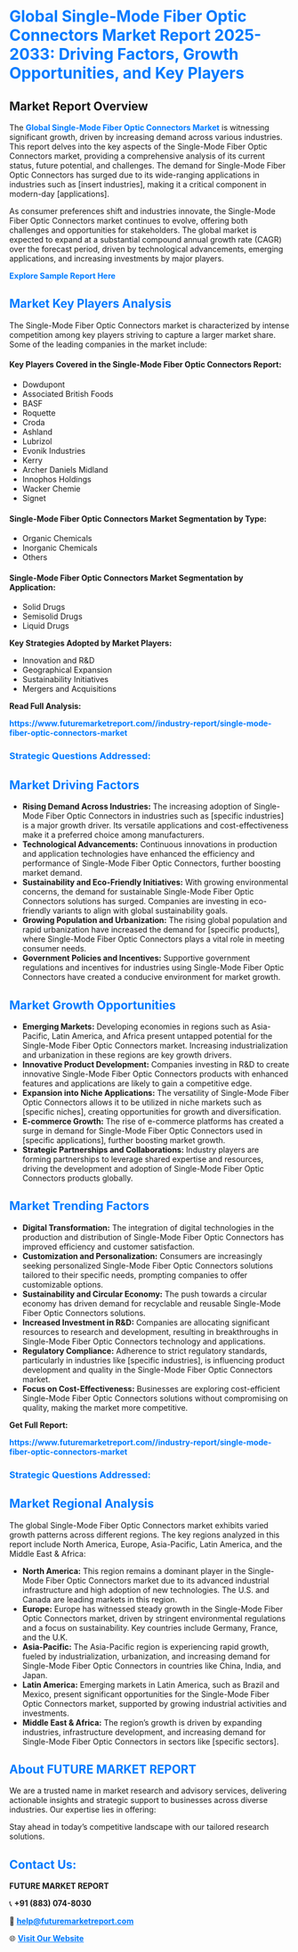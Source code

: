 <h1 style="color: #007BFF;">Global Single-Mode Fiber Optic Connectors Market Report 2025-2033: Driving Factors, Growth Opportunities, and Key Players</h1>

<section id="overview">
<h2>Market Report Overview</h2>
<p>The <a href="https://www.futuremarketreport.com//industry-report/single-mode-fiber-optic-connectors-market" style="color: #007BFF; text-decoration: none;"><strong>Global Single-Mode Fiber Optic Connectors Market</strong></a> is witnessing significant growth, driven by increasing demand across various industries. This report delves into the key aspects of the Single-Mode Fiber Optic Connectors market, providing a comprehensive analysis of its current status, future potential, and challenges. The demand for Single-Mode Fiber Optic Connectors has surged due to its wide-ranging applications in industries such as [insert industries], making it a critical component in modern-day [applications].</p>
<p>As consumer preferences shift and industries innovate, the Single-Mode Fiber Optic Connectors market continues to evolve, offering both challenges and opportunities for stakeholders. The global market is expected to expand at a substantial compound annual growth rate (CAGR) over the forecast period, driven by technological advancements, emerging applications, and increasing investments by major players.</p>
</section>

<section id="overview">
<p><a href="https://www.futuremarketreport.com//request-sample/reportId=82389" style="color: #007BFF; text-decoration: none;"><strong>Explore Sample Report Here</strong></a></p>
</section>

<section id="key-players">
<h2 style="color: #007BFF;">Market Key Players Analysis</h2>
<p>The Single-Mode Fiber Optic Connectors market is characterized by intense competition among key players striving to capture a larger market share. Some of the leading companies in the market include:</p>
<h4>Key Players Covered in the Single-Mode Fiber Optic Connectors Report:</h4>
<ul><li>Dowdupont</li><li>Associated British Foods</li><li>BASF</li><li>Roquette</li><li>Croda</li><li>Ashland</li><li>Lubrizol</li><li>Evonik Industries</li><li>Kerry</li><li>Archer Daniels Midland</li><li>Innophos Holdings</li><li>Wacker Chemie</li><li>Signet</li></ul>
<h4>Single-Mode Fiber Optic Connectors Market Segmentation by Type:</h4>
<ul><li>Organic Chemicals</li><li>Inorganic Chemicals</li><li>Others</li></ul>

<h4>Single-Mode Fiber Optic Connectors Market Segmentation by Application:</h4>
<ul><li>Solid Drugs</li><li>Semisolid Drugs</li><li>Liquid Drugs</li></ul>
<p><strong>Key Strategies Adopted by Market Players:</strong></p>
<ul>
<li>Innovation and R&D</li>
<li>Geographical Expansion</li>
<li>Sustainability Initiatives</li>
<li>Mergers and Acquisitions</li>
</ul>
</section>

<section>
<p><strong>Read Full Analysis: </strong></p><a href="https://www.futuremarketreport.com//industry-report/single-mode-fiber-optic-connectors-market" style="color: #007BFF; text-decoration: none;"><strong>https://www.futuremarketreport.com//industry-report/single-mode-fiber-optic-connectors-market</strong></a>
<h3 style="color: #007BFF;">Strategic Questions Addressed:</h3>
</section>

<section id="driving-factors">
<h2 style="color: #007BFF;">Market Driving Factors</h2>
<ul>
<li><strong>Rising Demand Across Industries:</strong> The increasing adoption of Single-Mode Fiber Optic Connectors in industries such as [specific industries] is a major growth driver. Its versatile applications and cost-effectiveness make it a preferred choice among manufacturers.</li>
<li><strong>Technological Advancements:</strong> Continuous innovations in production and application technologies have enhanced the efficiency and performance of Single-Mode Fiber Optic Connectors, further boosting market demand.</li>
<li><strong>Sustainability and Eco-Friendly Initiatives:</strong> With growing environmental concerns, the demand for sustainable Single-Mode Fiber Optic Connectors solutions has surged. Companies are investing in eco-friendly variants to align with global sustainability goals.</li>
<li><strong>Growing Population and Urbanization:</strong> The rising global population and rapid urbanization have increased the demand for [specific products], where Single-Mode Fiber Optic Connectors plays a vital role in meeting consumer needs.</li>
<li><strong>Government Policies and Incentives:</strong> Supportive government regulations and incentives for industries using Single-Mode Fiber Optic Connectors have created a conducive environment for market growth.</li>
</ul>
</section>

<section id="growth-opportunities">
<h2 style="color: #007BFF;">Market Growth Opportunities</h2>
<ul>
<li><strong>Emerging Markets:</strong> Developing economies in regions such as Asia-Pacific, Latin America, and Africa present untapped potential for the Single-Mode Fiber Optic Connectors market. Increasing industrialization and urbanization in these regions are key growth drivers.</li>
<li><strong>Innovative Product Development:</strong> Companies investing in R&D to create innovative Single-Mode Fiber Optic Connectors products with enhanced features and applications are likely to gain a competitive edge.</li>
<li><strong>Expansion into Niche Applications:</strong> The versatility of Single-Mode Fiber Optic Connectors allows it to be utilized in niche markets such as [specific niches], creating opportunities for growth and diversification.</li>
<li><strong>E-commerce Growth:</strong> The rise of e-commerce platforms has created a surge in demand for Single-Mode Fiber Optic Connectors used in [specific applications], further boosting market growth.</li>
<li><strong>Strategic Partnerships and Collaborations:</strong> Industry players are forming partnerships to leverage shared expertise and resources, driving the development and adoption of Single-Mode Fiber Optic Connectors products globally.</li>
</ul>
</section>

<section id="trending-factors">
<h2 style="color: #007BFF;">Market Trending Factors</h2>
<ul>
<li><strong>Digital Transformation:</strong> The integration of digital technologies in the production and distribution of Single-Mode Fiber Optic Connectors has improved efficiency and customer satisfaction.</li>
<li><strong>Customization and Personalization:</strong> Consumers are increasingly seeking personalized Single-Mode Fiber Optic Connectors solutions tailored to their specific needs, prompting companies to offer customizable options.</li>
<li><strong>Sustainability and Circular Economy:</strong> The push towards a circular economy has driven demand for recyclable and reusable Single-Mode Fiber Optic Connectors solutions.</li>
<li><strong>Increased Investment in R&D:</strong> Companies are allocating significant resources to research and development, resulting in breakthroughs in Single-Mode Fiber Optic Connectors technology and applications.</li>
<li><strong>Regulatory Compliance:</strong> Adherence to strict regulatory standards, particularly in industries like [specific industries], is influencing product development and quality in the Single-Mode Fiber Optic Connectors market.</li>
<li><strong>Focus on Cost-Effectiveness:</strong> Businesses are exploring cost-efficient Single-Mode Fiber Optic Connectors solutions without compromising on quality, making the market more competitive.</li>
</ul>
</section>

<section>
<p><strong>Get Full Report: </strong></p><a href="https://www.futuremarketreport.com//industry-report/single-mode-fiber-optic-connectors-market" style="color: #007BFF; text-decoration: none;"><strong>https://www.futuremarketreport.com//industry-report/single-mode-fiber-optic-connectors-market</strong></a>
<h3 style="color: #007BFF;">Strategic Questions Addressed:</h3>
</section>


<section id="regional-analysis">
<h2 style="color: #007BFF;">Market Regional Analysis</h2>
<p>The global Single-Mode Fiber Optic Connectors market exhibits varied growth patterns across different regions. The key regions analyzed in this report include North America, Europe, Asia-Pacific, Latin America, and the Middle East & Africa:</p>
<ul>
<li><strong>North America:</strong> This region remains a dominant player in the Single-Mode Fiber Optic Connectors market due to its advanced industrial infrastructure and high adoption of new technologies. The U.S. and Canada are leading markets in this region.</li>
<li><strong>Europe:</strong> Europe has witnessed steady growth in the Single-Mode Fiber Optic Connectors market, driven by stringent environmental regulations and a focus on sustainability. Key countries include Germany, France, and the U.K.</li>
<li><strong>Asia-Pacific:</strong> The Asia-Pacific region is experiencing rapid growth, fueled by industrialization, urbanization, and increasing demand for Single-Mode Fiber Optic Connectors in countries like China, India, and Japan.</li>
<li><strong>Latin America:</strong> Emerging markets in Latin America, such as Brazil and Mexico, present significant opportunities for the Single-Mode Fiber Optic Connectors market, supported by growing industrial activities and investments.</li>
<li><strong>Middle East & Africa:</strong> The region’s growth is driven by expanding industries, infrastructure development, and increasing demand for Single-Mode Fiber Optic Connectors in sectors like [specific sectors].</li>
</ul>
</section>

<footer>
<h2 style="color: #007BFF;">About FUTURE MARKET REPORT</h2>
<p>We are a trusted name in market research and advisory services, delivering actionable insights and strategic support to businesses across diverse industries. Our expertise lies in offering:</p>

<p>Stay ahead in today’s competitive landscape with our tailored research solutions.</p>

<h2 style="color: #007BFF;">Contact Us:</h2>
<p><strong>FUTURE MARKET REPORT</strong></p>
<p>📞 <strong>+91 (883) 074-8030</strong></p>
<p>📧 <strong><a href="mailto:help@futuremarketreport.com" style="color: #007BFF;">help@futuremarketreport.com</a></strong></p>
<p>🌐 <strong><a href="https://www.futuremarketreport.com/" style="color: #007BFF;">Visit Our Website</a></strong></p>
</footer>